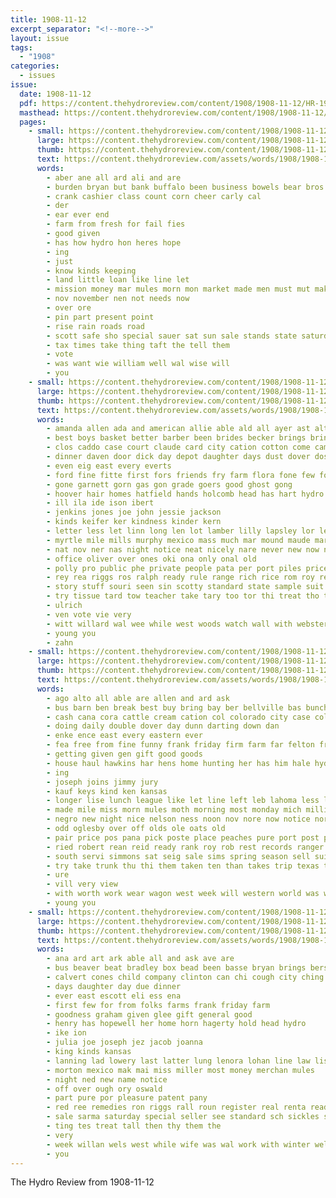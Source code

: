 ```yaml
---
title: 1908-11-12
excerpt_separator: "<!--more-->"
layout: issue
tags:
  - "1908"
categories:
  - issues
issue:
  date: 1908-11-12
  pdf: https://content.thehydroreview.com/content/1908/1908-11-12/HR-1908-11-12.pdf
  masthead: https://content.thehydroreview.com/content/1908/1908-11-12/masthead/HR-1908-11-12.jpg
  pages:
    - small: https://content.thehydroreview.com/content/1908/1908-11-12/small/HR-1908-11-12-01.jpg
      large: https://content.thehydroreview.com/content/1908/1908-11-12/large/HR-1908-11-12-01.jpg
      thumb: https://content.thehydroreview.com/content/1908/1908-11-12/thumbnails/HR-1908-11-12-01.jpg
      text: https://content.thehydroreview.com/assets/words/1908/1908-11-12/HR-1908-11-12-01.txt
      words:
        - aber ane all ard ali and are
        - burden bryan but bank buffalo been business bowels bear bros
        - crank cashier class count corn cheer carly cal
        - der
        - ear ever end
        - farm from fresh for fail fies
        - good given
        - has how hydro hon heres hope
        - ing
        - just
        - know kinds keeping
        - land little loan like line let
        - mission money mar mules morn mon market made men must mut mak
        - nov november nen not needs now
        - over ore
        - pin part present point
        - rise rain roads road
        - scott safe sho special sauer sat sun sale stands state saturday see
        - tax times take thing taft the tell them
        - vote
        - was want wie william well wal wise will
        - you
    - small: https://content.thehydroreview.com/content/1908/1908-11-12/small/HR-1908-11-12-02.jpg
      large: https://content.thehydroreview.com/content/1908/1908-11-12/large/HR-1908-11-12-02.jpg
      thumb: https://content.thehydroreview.com/content/1908/1908-11-12/thumbnails/HR-1908-11-12-02.jpg
      text: https://content.thehydroreview.com/assets/words/1908/1908-11-12/HR-1908-11-12-02.txt
      words:
        - amanda allen ada and american allie able ald all ayer ast alta andy are annie aina abe ale
        - best boys basket better barber been brides becker brings bring business bryan barn bert ben bart buy bro baird beaver
        - clos caddo case court claude card city cation cotton come came chester collins choice church cowboy cattle can corn comes clinton call
        - dinner daven door dick day depot daughter days dust dover dos death darko dixon dai
        - even eig east every everts
        - ford fine fitte first fors friends fry farm flora fone few for from fever folks fun
        - gone garnett gorn gas gon grade goers good ghost gong
        - hoover hair homes hatfield hands holcomb head has hart hydro home had hinton henke hardware half house henson high her hunting hur hundred herndon hard hor hadley
        - ill ila ide ison ibert
        - jenkins jones joe john jessie jackson
        - kinds keifer ker kindness kinder kern
        - letter less let linn long len lot lamber lilly lapsley lor lela lee light little line luther large lad lint last lincoln lys
        - myrtle mile mills murphy mexico mass much mar mound maude market monday mcvey mith mac mine made myers may marcrum miss milch
        - nat nov ner nas night notice neat nicely nare never new now noon
        - office oliver over ones oki ona only onal old
        - polly pro public phe private people pata per port piles price piano pee pay pleasant penny pil pai
        - rey rea riggs ros ralph ready rule range rich rice rom roy record rai ret robert rosa rope
        - story stuff souri seen sin scotty standard state sample suit sleep show surprise set stockton sick saturday seer sieg sady soll school summer sunday seed suter small spiker smith sene shown shave sister salmon sale stores schwartz see sweet sprague sells sell supper
        - try tissue tard tow teacher take tary too tor thi treat tho tui them town texas tew tous the than
        - ulrich
        - ven vote vie very
        - witt willard wal wee while west woods watch wall with webster wish willie will weeks weatherford was winter white wood went weather well western work week
        - young you
        - zahn
    - small: https://content.thehydroreview.com/content/1908/1908-11-12/small/HR-1908-11-12-03.jpg
      large: https://content.thehydroreview.com/content/1908/1908-11-12/large/HR-1908-11-12-03.jpg
      thumb: https://content.thehydroreview.com/content/1908/1908-11-12/thumbnails/HR-1908-11-12-03.jpg
      text: https://content.thehydroreview.com/assets/words/1908/1908-11-12/HR-1908-11-12-03.txt
      words:
        - ago alto all able are allen and ard ask
        - bus barn ben break best buy bring bay ber bellville bas bunch barr black boys business butter
        - cash cana cora cattle cream cation col colorado city case collins church card chane car company corn come can crawford cage cowboy comes christ
        - doing daily double dover day dunn darting down dan
        - enke ence east every eastern ever
        - fea free from fine funny frank friday firm farm far felton friends front first famous few for fife forty
        - getting given gen gift good goods
        - house haul hawkins har hens home hunting her has him hale hydro hard handle head homa had harne
        - ing
        - joseph joins jimmy jury
        - kauf keys kind ken kansas
        - longer lise lunch league like let line left leb lahoma less lawter
        - made mile miss morn mules moth morning most monday mich milliner missouri market maple mer miles mexico more many members magazine man mares morgan
        - negro new night nice nelson ness noon nov nore now notice north names
        - odd oglesby over off olds ole oats old
        - pair price pos pana pick poste place peaches pure port post part person peter pastor present pile per pea public
        - ried robert rean reid ready rank roy rob rest records ranger regular rowland reno
        - south servi simmons sat seig sale sims spring season sell suit she state steel studebaker six sal swan see sea stan saw star strain shepard sees salina shoe stand springs son sup sunday smith sion schreck saturday stock strong sample send sou scott
        - try take trunk thu thi them taken ten than takes trip texas top the trees tur tell
        - ure
        - vill very view
        - with worth work wear wagon west week will western world was winfield weather wee woods wheat winn want
        - young you
    - small: https://content.thehydroreview.com/content/1908/1908-11-12/small/HR-1908-11-12-04.jpg
      large: https://content.thehydroreview.com/content/1908/1908-11-12/large/HR-1908-11-12-04.jpg
      thumb: https://content.thehydroreview.com/content/1908/1908-11-12/thumbnails/HR-1908-11-12-04.jpg
      text: https://content.thehydroreview.com/assets/words/1908/1908-11-12/HR-1908-11-12-04.txt
      words:
        - ana ard art ark able all and ask ave are
        - bus beaver beat bradley box bead been basse bryan brings bers buy bowels belle best bee bees buyer
        - calvert cones child company clinton can chi cough city ching county cuba creed come
        - days daughter day due dinner
        - ever east escott eli ess ena
        - first few for from folks farms frank friday farm
        - goodness graham given glee gift general good
        - henry has hopewell her home horn hagerty hold head hydro
        - ike ion
        - julia joe joseph jez jacob joanna
        - king kinds kansas
        - lanning lad lowery last latter lung lenora lohan line law list label leisure lewin
        - morton mexico mak mai miss miller most money merchan mules
        - night ned new name notice
        - off over ough ory oswald
        - part pure por pleasure patent pany
        - red ree remedies ron riggs rall roun register real renta read rosa roman
        - sale sarma saturday special seller see standard sch sickles sister story search sleiman sick sell service smith school stoy sunday
        - ting tes treat tall then thy them the
        - very
        - week willan wels west while wife was wal work with winter well want weatherford
        - you
---
```


The Hydro Review from 1908-11-12

<!--more-->

